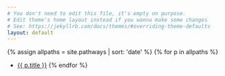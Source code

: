 ```yaml
---
# You don't need to edit this file, it's empty on purpose.
# Edit theme's home layout instead if you wanna make some changes
# See: https://jekyllrb.com/docs/themes/#overriding-theme-defaults
layout: default
---
```


{% assign allpaths = site.pathways | sort: 'date' %}
{% for p in allpaths %}
- <a href="{{ p.url | relative_url }}">{{ p.title }}</a>
{% endfor %}
